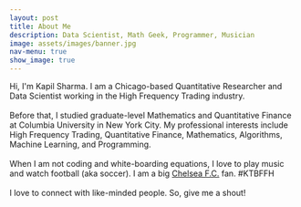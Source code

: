 ```yaml
---
layout: post
title: About Me
description: Data Scientist, Math Geek, Programmer, Musician
image: assets/images/banner.jpg
nav-menu: true
show_image: true
---
```




Hi, I'm Kapil Sharma. I am a Chicago-based Quantitative Researcher and Data Scientist working in the High Frequency Trading industry.
<br><br>
Before that, I studied graduate-level Mathematics and Quantitative Finance at Columbia University in New York City.
My professional interests include High Frequency Trading, Quantitative Finance, Mathematics, Algorithms, Machine Learning, and Programming.
<br><br>
When I am not coding and white-boarding equations, I love to play music and watch football (aka soccer).
I am a big <a href="https://twitter.com/ChelseaFC">Chelsea F.C.</a> fan. #KTBFFH
<br><br>
I love to connect with like-minded people. So, give me a shout!
